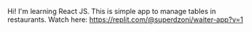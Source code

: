 Hi! I'm learning React JS.
This is simple app to manage tables in restaurants.
Watch here: https://replit.com/@superdzoni/waiter-app?v=1